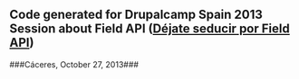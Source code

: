 Code generated for Drupalcamp Spain 2013 Session about Field API ([Déjate seducir por Field API](http://2013.drupalcamp.es/d%C3%A9jate-seducir-por-field-api))
---------
###Cáceres, October 27, 2013###
